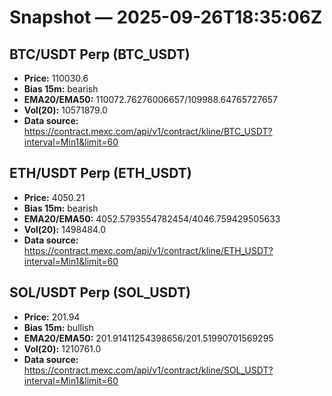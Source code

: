 # Snapshot — 2025-09-26T18:35:06Z

## BTC/USDT Perp (BTC_USDT)
- **Price:** 110030.6
- **Bias 15m:** bearish
- **EMA20/EMA50:** 110072.76276006657/109988.64765727657
- **Vol(20):** 10571879.0
- **Data source:** https://contract.mexc.com/api/v1/contract/kline/BTC_USDT?interval=Min1&limit=60

## ETH/USDT Perp (ETH_USDT)
- **Price:** 4050.21
- **Bias 15m:** bearish
- **EMA20/EMA50:** 4052.5793554782454/4046.759429505633
- **Vol(20):** 1498484.0
- **Data source:** https://contract.mexc.com/api/v1/contract/kline/ETH_USDT?interval=Min1&limit=60

## SOL/USDT Perp (SOL_USDT)
- **Price:** 201.94
- **Bias 15m:** bullish
- **EMA20/EMA50:** 201.91411254398656/201.51990701569295
- **Vol(20):** 1210761.0
- **Data source:** https://contract.mexc.com/api/v1/contract/kline/SOL_USDT?interval=Min1&limit=60
